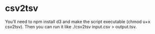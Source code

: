 # csv2tsv

You’ll need to npm install d3 and make the script executable (chmod u+x csv2tsv). Then you can run it like ./csv2tsv input.csv > output.tsv.
